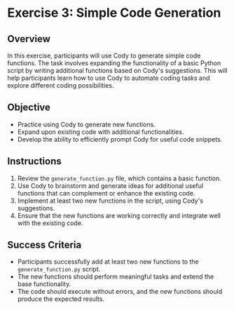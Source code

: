 # Exercise 3: Simple Code Generation

## Overview
In this exercise, participants will use Cody to generate simple code functions. The task involves expanding the functionality of a basic Python script by writing additional functions based on Cody's suggestions. This will help participants learn how to use Cody to automate coding tasks and explore different coding possibilities.

## Objective
- Practice using Cody to generate new functions.
- Expand upon existing code with additional functionalities.
- Develop the ability to efficiently prompt Cody for useful code snippets.

## Instructions
1. Review the `generate_function.py` file, which contains a basic function. 
2. Use Cody to brainstorm and generate ideas for additional useful functions that can complement or enhance the existing code.
3. Implement at least two new functions in the script, using Cody's suggestions.
4. Ensure that the new functions are working correctly and integrate well with the existing code.

## Success Criteria
- Participants successfully add at least two new functions to the `generate_function.py` script.
- The new functions should perform meaningful tasks and extend the base functionality.
- The code should execute without errors, and the new functions should produce the expected results.